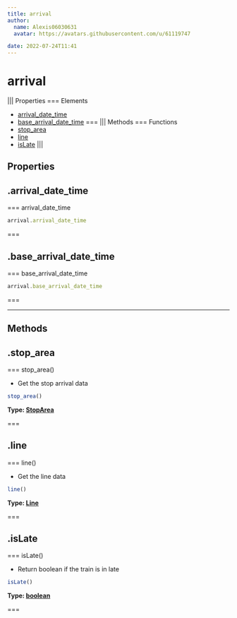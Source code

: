 ```yaml
---
title: arrival
author:
  name: Alexis06030631
  avatar: https://avatars.githubusercontent.com/u/61119747

date: 2022-07-24T11:41
---
```


# arrival

||| Properties
=== Elements
- [arrival_date_time](#arrival_date_time)
- [base_arrival_date_time](#base_arrival_date_time)
===
||| Methods
=== Functions
- [stop_area](#stop_area)
- [line](#line)
- [isLate](#isLate)
|||
## Properties
## .arrival_date_time

=== arrival_date_time




```javascript
arrival.arrival_date_time
```
===

## .base_arrival_date_time

=== base_arrival_date_time




```javascript
arrival.base_arrival_date_time
```
===

---
## Methods
## .stop_area

=== stop_area()

 * Get the stop arrival data


```javascript
stop_area()
```
**Type: [StopArea](StopArea)**

===

## .line

=== line()

 * Get the line data


```javascript
line()
```
**Type: [Line](Line)**

===

## .isLate

=== isLate()

 * Return boolean if the train is in late


```javascript
isLate()
```
**Type: [boolean](boolean)**

===

